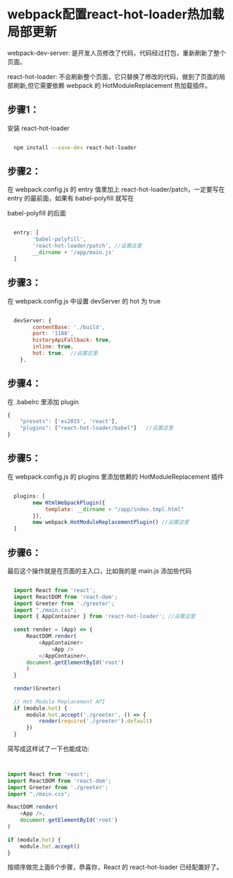 #  webpack配置react-hot-loader热加载局部更新

webpack-dev-server: 是开发人员修改了代码，代码经过打包，重新刷新了整个页面。

react-hot-loader: 不会刷新整个页面，它只替换了修改的代码，做到了页面的局部刷新,但它需要依赖 webpack 的 HotModuleReplacement 热加载插件。

## 步骤1：

 安装 react-hot-loader 

```bash

  npm install --save-dev react-hot-loader  
```

## 步骤2：

在 webpack.config.js 的 entry 值里加上 react-hot-loader/patch，一定要写在entry 的最前面，如果有 babel-polyfill 就写在

babel-polyfill 的后面

```js

  entry: [  
        'babel-polyfill',   
        'react-hot-loader/patch', //设置这里  
        __dirname + '/app/main.js'  
  ]

```

## 步骤3：

在 webpack.config.js 中设置 devServer 的 hot 为 true

```js

  devServer: {  
        contentBase: './build',   
        port: '1188',   
        historyApiFallback: true,    
        inline: true,    
        hot: true,  //设置这里  
    },

```

## 步骤4：

在 .babelrc 里添加 plugin

```js
{  
    "presets": ['es2015', 'react'],  
    "plugins": ["react-hot-loader/babel"]   //设置这里  
}

```
## 步骤5：

在 webpack.config.js 的 plugins 里添加依赖的 HotModuleReplacement 插件

```js

  plugins: [  
        new HtmlWebpackPlugin({  
            template: __dirname + "/app/index.tmpl.html"  
        }),  
        new webpack.HotModuleReplacementPlugin() //设置这里  
  ]

```
## 步骤6：

最后这个操作就是在页面的主入口，比如我的是 main.js 添加些代码

```js

  import React from 'react';  
  import ReactDOM from 'react-dom';  
  import Greeter from './greeter';  
  import "./main.css";  
  import { AppContainer } from 'react-hot-loader'; //设置这里  
    
  const render = (App) => {  
      ReactDOM.render(  
          <AppContainer>  
              <App />  
          </AppContainer>,  
      document.getElementById('root')  
      )  
  }  
    
  render(Greeter)  
    
  // Hot Module Replacement API   
  if (module.hot) {  
      module.hot.accept('./greeter', () => {  
          render(require('./greeter').default)  
      })  
  }

```

简写成这样试了一下也能成功:

```js


import React from 'react';  
import ReactDOM from 'react-dom';  
import Greeter from './greeter';  
import "./main.css";  
  
ReactDOM.render(  
    <App />,  
    document.getElementById('root')  
)  
   
if (module.hot) {  
    module.hot.accept()  
}

```

按顺序做完上面6个步骤，恭喜你，React 的 react-hot-loader 已经配置好了。